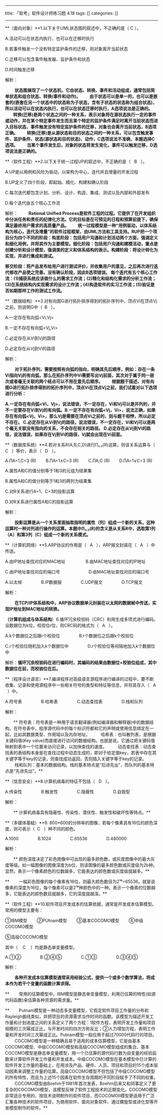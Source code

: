 
--- 
title:  「软考」软件设计师练习题 4.18 
tags: []
categories: [] 

---
**（面向对象）**1.以下关于UML状态图的叙述中，不正确的是（ C ）。

A.活动可以在状态内执行，也可以在迁移时执行

B.若事件触发一个没有特定监护条件的迁移，则对象离开当前状态

C.迁移可以包含事件触发器、监护条件和状态

D.时间触发迁移



解析：

        **状态图展现了一个状态机，它由状态、转换、事件和活动组成，通常包括简单状态和组合状态、转换(事件和动作)。         由于状态可以是单一的，也可以是嵌套的(嵌套在另一个状态中的状态称为子状态，含有子状态的状态称为组合状态)，所以活动可以在状态内执行，也可以在状态迁移时执行，A选项说法是正确的。         转换(迁移)是两个状态之间的一种关系，表示对象将在源状态执行一定的事件或动作，并在某个特定事件发生而且某个特定的监护条件满足时离开当前状态而进入目标状态，事件触发没有特定监护条件的迁移，对象也会离开当前状态，B选项正确。         转换(迁移)是从源状态和目的状态之间的一种关系，可以包含触发事件、监护条件、状态(源状态和目的状态)、动作，C选项说法不准确，本题选择C选项。         当某个事件发生后，对象的状态将发生变化，事件可以触发迁移，D选项说法是正确的。**



**（软件工程）**2.以下关于统一过程UP的叙述中，不正确的是（   B   ）。

A.UP是以用例和风险为驱动，以架构为中心，迭代并且增量的开发过程

B.UP定义了四个阶段，即起始、精化、构建和确认阶段

C.每次迭代都包含计划、分析、设计、构造、集成、测试以及内部和外部发布

D.每个迭代由五个核心工作流



解析：         **Rational Unified Process是软件工程的过程。它提供了在开发组织中分派任务和责任的纪律化方法。它的目标是在可预见的日程和预算前提下，确保满足最终用户需求的高质量产品。         统一过程模型是一种“用例驱动，以体系结构为核心，迭代及增量”的软件过程框架，由UML方法和工具支持。RUP把一个项目分为四个不同的阶段：构思阶段：包括用户沟通和计划活动两个方面，强调定义和细化用例，并将其作为主要模型。细化阶段：包括用户沟通和建模活动，重点是创建分析和设计模型，强调类的定义和体系结构的表示。构建阶段：将设计转化为实现，并进行集成和测试。**

**移交阶段：将产品发布给用户进行测试评价，并收集用户的意见，之后再次进行迭代修改产品使之完善。没有确认阶段，因此B选项错误。 每个迭代有五个核心工作流：(1)捕获系统应该做什么的需求工作流；(2)精化和结构化需求的分析工作流；(3)在系统结构内实现需求的设计工作流；(4)构造软件的实习工作流；(5)验证是否如期那样工作的测试工作流。**



**（数据结构）**3.对有向图G进行拓扑排序得到的拓扑序列中，顶点Vi在顶点Vj之前，则说明G中（  B   ）。

A.一定存在有向弧&lt;Vi,Vj&gt;

B.一定不存在有向弧&lt;Vj,Vi&gt;

C.必定存在从Vi到Vj的路径

D.必定存在从Vj到Vi的路径



解析：

        **对于拓扑序列，需要按照有向弧的指向，明确其先后顺序，例如：存在一条Vi指向Vj的有向弧，那么在拓扑序列中Vi需要写出Vj前面，其次对于属于同一层次或者毫无关联的两个结点可以不用在意先后顺序。         根据题干描述，对有向图G进行拓扑排序得到的拓扑序列中，顶点Vi在顶点Vj之前，我们试着对以下选项进行分析：**

**A.一定存在有向弧&lt;Vi，Vj&gt;，说法错误，不一定存在，Vi和Vj可以是并列的，并不一定要存在Vi到Vj的有向弧。B.一定不存在有向弧&lt;Vj，Vi&gt;，说法正确，如果存在有向弧&lt;Vj，Vi&gt;，那么Vj是需要在顶点Vi之前的，则与题干相悖，所以必定不存在。 C.必定存在从Vi到Vj的路径，说法错误，不一定存在，Vi和Vj可以是两个毫无关联没有指向的关系，不会存在相关的路径。 D.必定存在从Vj到Vi的路径，说法错误，如果存在Vj到Vi的路径，Vj就会出现在Vi前面。**



**（数据库系统）**4.若对关系R(A,B,C,D)进行∏₁,₃(R)运算，则该关系运算与（   C   ）等价，表示（   D   ）。

A.∏A=1,C=3 (R)        B.∏A=1∧C=3 (R)        C.∏A,C (R)        D.∏A=1∨C=3 (R)    

A.属性A和C的值分别等于1和3的元组为结果集

B.属性A和C的值分别等于1和3的两列为结果集

C.对R关系进行A=1、C=3的投影运算

D.对R关系进行属性A和C的投影运算



解析：

        **投影运算是从一个关系里面抽取指明的属性（列）组成一个新的关系，这种运算时一种对列进行操作的运算。本题中∏₁,₃(R)的含义是从关系R中，选取第1列（A）和第3列（C）组成一个新的关系模式。**



**（计算机网络）**5.ARP协议的作用是（   A   ），ARP报文封装在（   A   ）中传送。

A.由IP地址查找对应的MAC地址                 B.由MAC地址查找对应的IP地址

C.由IP地址查找对应的端口号                        D.由MAC地址查找对应的端口号

A.以太帧                B.IP数据报                C.UDP报文                D.TCP报文



解析：

        **在TCP/IP体系结构中，ARP协议数据单元封装在以太网的数据帧中传送，实现IP地址到MAC地址的转换。**



**（计算机组成与体系结构**）6.循环冗余校验码（CRC）利用生成多项式进行编码。设数据位为k位，校验位r位，则CRC码的格式为（   A   ）。

A.k个数据位之后跟r个校验位                B.r个数据位之后跟k个校验位

C.r个校验位随机加入k个数据位中                D.r个校验位等间隔地加入k个数据位中



解析：**循环冗余校验码在进行编码时，其编码的结果由数据位+校验位组成，其中数据位在前，而校验位在后。**



**（程序设计语言）**7.编译程序对高级语言源程序进行编译的过程中，要不断收集、记录和使用源程序中一些相关符号的类型和特征等信息，并将其存入（   A   ）中。

A.符号表                B.哈希表                C.动态查找表                D.栈和队列



解析：

       ** 符号表：符号表是一种用于语言翻译器(例如编译器和解释器)中的数据结构。在符号表中，程序源代码中的每个标识符都和它的声明或使用信息绑定在一起，比如其数据类型、作用域以及内存地址。         哈希表：也叫散列表，是根据关键码值(Key value)而直接进行访问的数据结构。也就是说，它通过把关键码值映射到表中一个位置来访问记录，以加快查找的速度。         动态查找表：动态查找表的表结构本身是在查找过程中动态生成的，即对于给定值key，若表中存在其关键字等于key的记录，则查找成功返回，否则插入关键字等于key的记录。         栈和队列：基本的数据结构。栈的基本特点是“后进先出”，而队列的基本特点是“先进先出”。**



**（信息安全）**8.计算机病毒的特征不包括（   D   ）。

A.传染性                B.触发性                C.隐蔽性                D.自毁型



解析：

       ** 计算机病毒具有隐蔽性、传染性、潜伏性、触发性和破坏性等特点。**



**（多媒体基础）**9. 800*600的分辨率的图像，若每个像素具有16位的颜色深度，则可表示（  C   ）种不同的颜色。

A.1000                B.1024                C.65536                D.480000



解析：

       ** 颜色深度决定了彩色图像中可出现的最多颜色数，或灰度图像中的最大灰度等级。如一幅图像的图像深度为b位，则该图像的最多颜色数或灰度级为2b种。显然，表示一个像素颜色的位数越多，它能表达的颜色数或灰度级就越多。**

**        一幅彩色图像的每个像素有16位，则最大颜色数目为2¹⁶=65536。就是说像素的深度为16位，每个像素可以是2¹⁶种颜色中的一种。表示一个像素的位数越多，它能表达的颜色数目就越多，它的深度就越深。**



**（软件工程）**10.软件项目开发成本的估算依据，通常是开发成本估算模型。常用的模型主要有：

①IBM模型        ②PUtnam模型        ③基本COCOMO模型        ④中级COCOMO模型       

⑤高级COCOMO模型 

其中（    C    ）均是静态单变量模型。

A.①②                B.②④⑤                C.①③                D.③④⑤



解析：

        **各种开发成本估算模型通常采用经验公式，提供一个或多个数学算法，将成本作为若干个变量的函数计算求得。**

**        常用的估算模型中，IBM模型是静态单变量模型，利用已估算的特性(如源代码函数)来估算各种资源的需求量。**

**        Putnam模型是一种动态多变量模型，它假定软件项目工作量的分布和Rayleigh曲线类似，并把项目的资源需求当作时间的函数。该模型为描述开发工作量和计划进度之间的关系定义了两个方程：1软件方程，表明开发工作量和项目规模的三次幂成正比，与开发时间的四次方称反比；②人力增加方程，表明工作量和开发时间三次幂成正比。Putnam模型一般应用于超过70000代码行的项目。         COCOMO模型是一种精确且易于适用的成本估算模型，它是由基本COCOMO模型、中级COCOMO模型和高级COCOMO模型组成的集合。基本COCOMO模型是静态单变量模型，用一个已估算的源代码行数为自变量的经验函数来计算软件开发工作量和开发成本。中级COCOMO模型在基本模型中已计算的软件开发工作量的基础上，在用涉及产品、硬件、人员、项目和项目的15个成本驱动因素来调整工作量的估算。高级COCOMO模型不但包括了中级COCOMO模型的所有特性，而且为上述15个因素在软件生存周期的不同阶段赋予了不同的权重。         COCOMO模型由Boehm于1981年首次发表，Boehm后来又和同事定义了更复杂的COCOMOII模型，该模型反映了软件工程技术的近期变化。COCOMO模型非常适合专用的、按技术说明制作的软件项目，而COCOMOII模型更适用于广泛汇集各种技术的软件项目，为商用软件、面向对象软件、通过螺旋型或进化型等开发模型制作的软件。**
